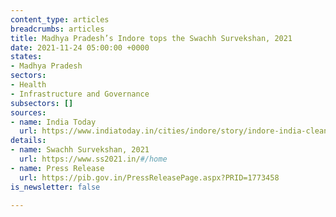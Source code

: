 ```yaml
---
content_type: articles
breadcrumbs: articles
title: Madhya Pradesh’s Indore tops the Swachh Survekshan, 2021
date: 2021-11-24 05:00:00 +0000
states:
- Madhya Pradesh
sectors:
- Health
- Infrastructure and Governance
subsectors: []
sources:
- name: India Today
  url: https://www.indiatoday.in/cities/indore/story/indore-india-cleanest-city-fifth-time-row-surat-1878878-2021-11-20
details:
- name: Swachh Survekshan, 2021
  url: https://www.ss2021.in/#/home
- name: Press Release
  url: https://pib.gov.in/PressReleasePage.aspx?PRID=1773458
is_newsletter: false

---
```

